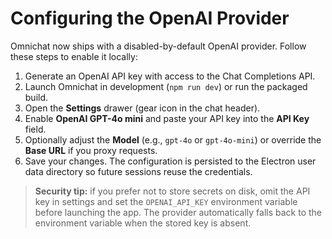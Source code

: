 # Configuring the OpenAI Provider

Omnichat now ships with a disabled-by-default OpenAI provider. Follow these steps to enable it locally:

1. Generate an OpenAI API key with access to the Chat Completions API.
2. Launch Omnichat in development (`npm run dev`) or run the packaged build.
3. Open the **Settings** drawer (gear icon in the chat header).
4. Enable **OpenAI GPT-4o mini** and paste your API key into the **API Key** field.
5. Optionally adjust the **Model** (e.g., `gpt-4o` or `gpt-4o-mini`) or override the **Base URL** if you proxy requests.
6. Save your changes. The configuration is persisted to the Electron user data directory so future sessions reuse the credentials.

> **Security tip:** if you prefer not to store secrets on disk, omit the API key in settings and set the `OPENAI_API_KEY` environment variable before launching the app. The provider automatically falls back to the environment variable when the stored key is absent.

